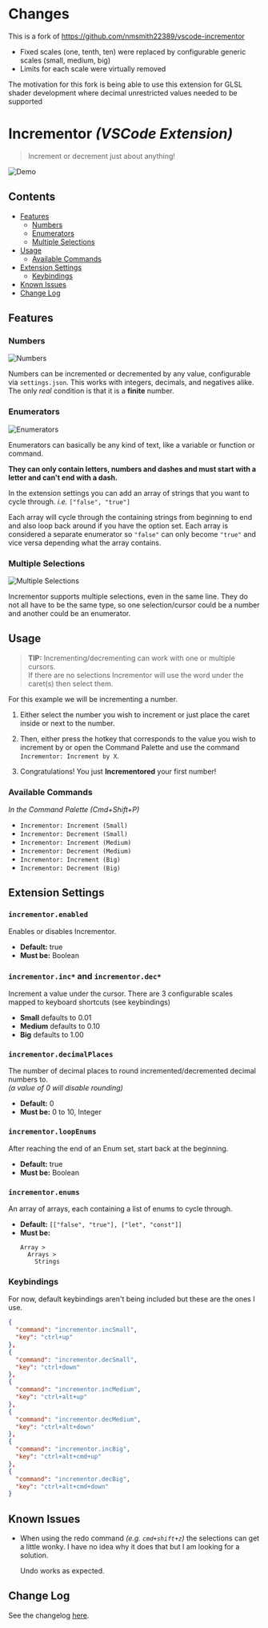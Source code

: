 # Changes

This is a fork of 
https://github.com/nmsmith22389/vscode-incrementor

- Fixed scales (one, tenth, ten) were replaced by configurable generic scales (small, medium, big)
- Limits for each scale were virtually removed

The motivation for this fork is being able to use this extension for GLSL shader development where decimal unrestricted values needed to be supported

# **Incrementor** *(VSCode Extension)*

> Increment or decrement just about anything!

![Demo](images/demo-main.gif)

## Contents
* [Features](#features)
  * [Numbers](#numbers)
  * [Enumerators](#enumerators)
  * [Multiple Selections](#multiple-selections)
* [Usage](#usage)
  * [Available Commands](#available-commands)
* [Extension Settings](#extension-settings)
  * [Keybindings](#keybindings)
* [Known Issues](#known-issues)
* [Change Log](#change-log)


## Features

### Numbers

![Numbers](images/demo-number.gif)

Numbers can be incremented or decremented by any value, configurable via `settings.json`. This works with integers, decimals, and negatives alike. The only *real* condition is that it is a **finite** number.

### Enumerators

![Enumerators](images/demo-enumerator.gif)

Enumerators can basically be any kind of text, like a variable or function or command.

**They can only contain letters, numbers and dashes and must start with a letter and can't end with a dash.**

In the extension settings you can add an array of strings that you want to cycle through. *i.e.* `["false", "true"]`

Each array will cycle through the containing strings from beginning to end and also loop back around if you have the option set. Each array is considered a separate enumerator so `"false"` can only become `"true"` and vice versa depending what the array contains.

### Multiple Selections

![Multiple Selections](images/demo-multiple-selections.gif)

Incrementor supports multiple selections, even in the same line. They do not all have to be the same type, so one selection/cursor could be a number and another could be an enumerator.

## Usage

> **TIP:** Incrementing/decrementing can work with one or multiple cursors.<br>If there are no selections Incrementor will use the word under the caret(s) then select them.

For this example we will be incrementing a number.

1) Either select the number you wish to increment or just place the caret inside or next to the number.

2) Then, either press the hotkey that corresponds to the value you wish to increment by or open the Command Palette and use the command `Incrementor: Increment by X`.

3) Congratulations! You just **Incrementored** your first number!

### Available Commands

*In the Command Palette (Cmd+Shift+P)*

* `Incrementor: Increment (Small)`
* `Incrementor: Decrement (Small)`
* `Incrementor: Increment (Medium)`
* `Incrementor: Decrement (Medium)`
* `Incrementor: Increment (Big)`
* `Incrementor: Decrement (Big)`

## Extension Settings

### `incrementor.enabled`

Enables or disables Incrementor.

* **Default:** true
* **Must be:** Boolean

### `incrementor.inc*` and `incrementor.dec*`

Increment a value under the cursor.
There are 3 configurable scales mapped to keyboard shortcuts (see keybindings)

* **Small** defaults to 0.01
* **Medium** defaults to 0.10
* **Big** defaults to 1.00

### `incrementor.decimalPlaces`

The number of decimal places to round incremented/decremented decimal numbers to.<br>*(a value of 0 will disable rounding)*

* **Default:** 0
* **Must be:** 0 to 10, Integer

### `incrementor.loopEnums`

After reaching the end of an Enum set, start back at the beginning.

* **Default:** true
* **Must be:** Boolean

### `incrementor.enums`

An array of arrays, each containing a list of enums to cycle through.

* **Default:** `[["false", "true"], ["let", "const"]]`
* **Must be:**
  ```
  Array >
    Arrays >
      Strings
  ```

### Keybindings

For now, default keybindings aren't being included but these are the ones I use.

```json
{
  "command": "incrementor.incSmall",
  "key": "ctrl+up"
},
{
  "command": "incrementor.decSmall",
  "key": "ctrl+down"
},
{
  "command": "incrementor.incMedium",
  "key": "ctrl+alt+up"
},
{
  "command": "incrementor.decMedium",
  "key": "ctrl+alt+down"
},
{
  "command": "incrementor.incBig",
  "key": "ctrl+alt+cmd+up"
},
{
  "command": "incrementor.decBig",
  "key": "ctrl+alt+cmd+down"
}
```

## Known Issues

* When using the redo command *(e.g. `cmd+shift+z`)* the selections can get a little wonky. I have no idea why it does that but I am looking for a solution.

    Undo works as expected.

## Change Log

See the changelog [here](CHANGELOG.md).
